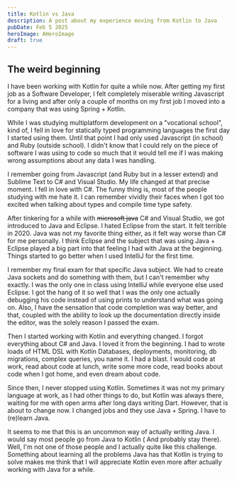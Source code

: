 ```yaml
---
title: Kotlin vs Java
description: A post about my experience moving from Kotlin to Java
pubDate: Feb 5 2025
heroImage: AHeroImage
draft: true
---
```


## The weird beginning

I have been working with Kotlin for quite a while now. After getting my first job as a Software Developer, I felt
completely miserable writing Javascript for a living and after only a couple of months on my first job I moved into a
company that was using Spring + Kotlin.

While I was studying multiplatform development on a "vocational school", kind of, I fell in love for statically typed
programming languages the first day I started using them. Until that point I had only used Javascript (in school) and
Ruby (outside school). I didn't know that I could rely on the piece of software I was using to code so much that it
would tell me if I was making wrong assumptions about any data I was handling.

I remember going from Javascript (and Ruby but in a lesser extend) and Sublime Text to C# and Visual Studio. My life
changed at that precise moment. I fell in love with C#. The funny thing is, most of the people studying with me hate
it. I can remember vividly their faces when I got too excited when talking about types and compile time type safety.

After tinkering for a while with ~~microsoft java~~ C# and Visual Studio, we got introduced to Java and Eclipse. I hated
Eclipse from the start. It felt terrible in 2020. Java was not my favorite thing either, as it felt way worse than C#
for me personally. I think Eclipse and the subject that was using Java + Eclipse played a big part into that feeling I
had with Java at the beginning. Things started to go better when I used IntelliJ for the first time.

I remember my final exam for that specific Java subject. We had to create Java sockets and do something with them, but I
can't remember why exactly. I was the only one in class using IntelliJ while everyone else used Eclipse. I got the hang
of it so well that I was the only one actually debugging his code instead of using prints to understand what was going
on. Also, I have the sensation that code completion was way better, and that, coupled with the ability to look up the
documentation directly inside the editor, was the solely reason I passed the exam.

Then I started working with Kotlin and everything changed. I forgot everything about C# and Java. I loved it from the
beginning. I had to wrote loads of HTML DSL with Kotlin Databases, deployments, monitoring, db migrations, complex
queries, you name it. I had a blast. I would code at work, read about code at lunch, write some more code, read books
about code when I got home, and even dream about code.

Since then, I never stopped using Kotlin. Sometimes it was not my primary language at work, as I had other things to do,
but Kotlin was always there, waiting for me with open arms after long days writing Dart. However, that is about to
change now. I changed jobs and they use Java + Spring. I have to (re)learn Java.

It seems to me that this is an uncommon way of actually writing Java. I would say most people go from Java to Kotlin (
And probably stay there). Well, I'm not one of those people and I actually quite like this challenge. Something about
learning all the problems Java has that Kotlin is trying to solve makes me think that I will appreciate Kotlin even more
after actually working with Java for a while.